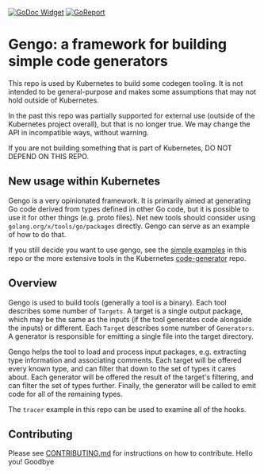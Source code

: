 [![GoDoc Widget]][GoDoc]  [![GoReport]][GoReportStatus]

[GoDoc]: https://godoc.org/k8s.io/gengo
[GoDoc Widget]: https://godoc.org/k8s.io/gengo?status.svg
[GoReport]: https://goreportcard.com/badge/github.com/kubernetes/gengo
[GoReportStatus]: https://goreportcard.com/report/github.com/kubernetes/gengo

# Gengo: a framework for building simple code generators

This repo is used by Kubernetes to build some codegen tooling.  It is not
intended to be general-purpose and makes some assumptions that may not hold
outside of Kubernetes.

In the past this repo was partially supported for external use (outside of the
Kubernetes project overall), but that is no longer true.  We may change the API
in incompatible ways, without warning.

If you are not building something that is part of Kubernetes, DO NOT DEPEND ON
THIS REPO.

## New usage within Kubernetes

Gengo is a very opinionated framework.  It is primarily aimed at generating Go
code derived from types defined in other Go code, but it is possible to use it
for other things (e.g. proto files).  Net new tools should consider using
`golang.org/x/tools/go/packages` directly.  Gengo can serve as an example of
how to do that.

If you still decide you want to use gengo, see the
[simple examples](./examples) in this repo or the more extensive tools in the
Kubernetes [code-generator](https://github.com/kubernetes/code-generator/)
repo.

## Overview

Gengo is used to build tools (generally a tool is a binary).  Each tool
describes some number of `Targets`. A target is a single output package, which
may be the same as the inputs (if the tool generates code alongside the inputs)
or different.  Each `Target` describes some number of `Generators`.  A
generator is responsible for emitting a single file into the target directory.

Gengo helps the tool to load and process input packages, e.g. extracting type
information and associating comments.  Each target will be offered every known
type, and can filter that down to the set of types it cares about.  Each
generator will be offered the result of the target's filtering, and can filter
the set of types further.  Finally, the generator will be called to emit code
for all of the remaining types.

The `tracer` example in this repo can be used to examine all of the hooks.

## Contributing

Please see [CONTRIBUTING.md](CONTRIBUTING.md) for instructions on how to contribute.
Hello you!
Goodbye
